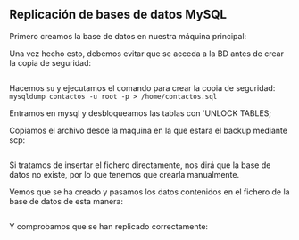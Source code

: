 ## Replicación de bases de datos MySQL

Primero creamos la base de datos en nuestra máquina principal:
![]()

Una vez hecho esto, debemos evitar que se acceda a la BD antes de crear la copia de seguridad:

![]()

Hacemos `su`
y ejecutamos el comando para crear la copia de seguridad:
`mysqldump contactos -u root -p > /home/contactos.sql `

Entramos en mysql y desbloqueamos las tablas con
`UNLOCK TABLES;

Copiamos el archivo desde la maquina en la que estara el backup mediante scp:

![]()

Si tratamos de insertar el fichero directamente, nos dirá que la base de datos no existe, por lo que tenemos que crearla manualmente.

Vemos que se ha creado y pasamos los datos contenidos en el fichero de la base de datos de esta manera:

![]()

Y comprobamos que se han replicado correctamente:

![]()
